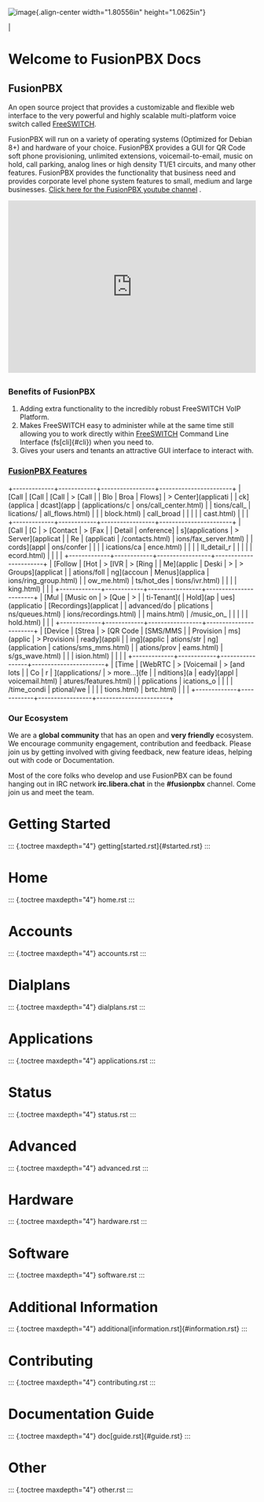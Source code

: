 ![image](_static/images/logo.png){.align-center width="1.80556in"
height="1.0625in"}

| 

# Welcome to FusionPBX Docs

## **FusionPBX**

An open source project that provides a customizable and flexible web
interface to the very powerful and highly scalable multi-platform voice
switch called [FreeSWITCH](https://www.freeswitch.org).

FusionPBX will run on a variety of operating systems (Optimized for
Debian 8+) and hardware of your choice. FusionPBX provides a GUI for QR
Code soft phone provisioning, unlimited extensions, voicemail-to-email,
music on hold, call parking, analog lines or high density T1/E1
circuits, and many other features. FusionPBX provides the functionality
that business need and provides corporate level phone system features to
small, medium and large businesses. [Click here for the FusionPBX
youtube
channel](https://www.youtube.com/playlist?list=PLrhVQpI_CtOwQNB_lsNIxrl9SOAuo9ZSF)
.

<div style="text-align: center; margin-bottom: 2em;">
<iframe width="100%" height="350" src="https://www.youtube.com/embed/XpiVyHqLaus?rel=0" frameborder="0" ; encrypted-media" allowfullscreen></iframe>
</div>

### Benefits of FusionPBX

1.  Adding extra functionality to the incredibly robust FreeSWITCH VoIP
    Platform.
2.  Makes FreeSWITCH easy to administer while at the same time still
    allowing you to work directly within
    [FreeSWITCH](https://www.freeswitch.org) Command Line Interface
    (fs[cli]{#cli}) when you need to.
3.  Gives your users and tenants an attractive GUI interface to interact
    with.

### [FusionPBX Features](features/features.html)

+-------------+------------+-----------------+-----------------------+
| [Call       | [Call      | [Call           | > [Call               |
| Blo         | Broa       | Flows]          | > Center](applicati   |
| ck](applica | dcast](app | (applications/c | ons/call_center.html) |
| tions/call_ | lications/ | all_flows.html) |                       |
| block.html) | call_broad |                 |                       |
|             | cast.html) |                 |                       |
+-------------+------------+-----------------+-----------------------+
| [Call       | [C         | > [Contact      | > [Fax                |
| Detail      | onference] | s](applications | > Server](applicat    |
| Re          | (applicati | /contacts.html) | ions/fax_server.html) |
| cords](appl | ons/confer |                 |                       |
| ications/ca | ence.html) |                 |                       |
| ll_detail_r |            |                 |                       |
| ecord.html) |            |                 |                       |
+-------------+------------+-----------------+-----------------------+
| [Follow     | [Hot       | > [IVR          | > [Ring               |
| Me](applic  | Deski      | >               | > Groups](applicat    |
| ations/foll | ng](accoun |  Menus](applica | ions/ring_group.html) |
| ow_me.html) | ts/hot_des | tions/ivr.html) |                       |
|             | king.html) |                 |                       |
+-------------+------------+-----------------+-----------------------+
| [Mul        | [Music on  | > [Que          | >                     |
| ti-Tenant]( | Hold](ap   | ues](applicatio | [Recordings](applicat |
| advanced/do | plications | ns/queues.html) | ions/recordings.html) |
| mains.html) | /music_on_ |                 |                       |
|             | hold.html) |                 |                       |
+-------------+------------+-----------------+-----------------------+
| [Device     | [Strea     | > [QR Code      | [SMS/MMS              |
| Provision   | ms](applic | > Provisioni    | ready](appli          |
| ing](applic | ations/str | ng](application | cations/sms_mms.html) |
| ations/prov | eams.html) | s/gs_wave.html) |                       |
| ision.html) |            |                 |                       |
+-------------+------------+-----------------+-----------------------+
| [Time       | [WebRTC    | > [Voicemail    | > [and lots           |
| Co          | r          | ](applications/ | > more\...](fe        |
| nditions](a | eady](appl | voicemail.html) | atures/features.html) |
| pplications | ications_o |                 |                       |
| /time_condi | ptional/we |                 |                       |
| tions.html) | brtc.html) |                 |                       |
+-------------+------------+-----------------+-----------------------+

### Our Ecosystem

We are a **global community** that has an open and **very friendly**
ecosystem. We encourage community engagement, contribution and feedback.
Please join us by getting involved with giving feedback, new feature
ideas, helping out with code or Documentation.

Most of the core folks who develop and use FusionPBX can be found
hanging out in IRC network **irc.libera.chat** in the **#fusionpbx**
channel. Come join us and meet the team.

# Getting Started

::: {.toctree maxdepth="4"}
getting[started.rst]{#started.rst}
:::

# Home

::: {.toctree maxdepth="4"}
home.rst
:::

# Accounts

::: {.toctree maxdepth="4"}
accounts.rst
:::

# Dialplans

::: {.toctree maxdepth="4"}
dialplans.rst
:::

# Applications

::: {.toctree maxdepth="4"}
applications.rst
:::

# Status

::: {.toctree maxdepth="4"}
status.rst
:::

# Advanced

::: {.toctree maxdepth="4"}
advanced.rst
:::

# Hardware

::: {.toctree maxdepth="4"}
hardware.rst
:::

# Software

::: {.toctree maxdepth="4"}
software.rst
:::

# Additional Information

::: {.toctree maxdepth="4"}
additional[information.rst]{#information.rst}
:::

# Contributing

::: {.toctree maxdepth="4"}
contributing.rst
:::

# Documentation Guide

::: {.toctree maxdepth="4"}
doc[guide.rst]{#guide.rst}
:::

# Other

::: {.toctree maxdepth="4"}
other.rst
:::
